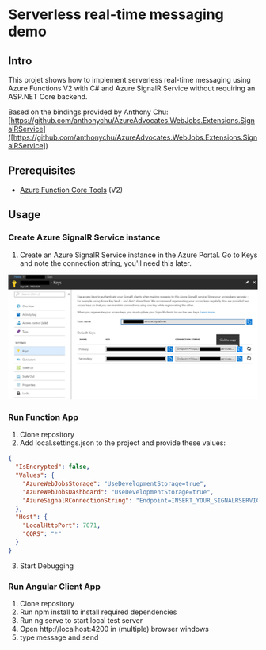 # Serverless real-time messaging demo

## Intro

This projet shows how to implement serverless real-time messaging using Azure Functions V2 with C# and Azure SignalR Service without requiring an ASP.NET Core backend.

Based on the bindings provided by Anthony Chu: [https://github.com/anthonychu/AzureAdvocates.WebJobs.Extensions.SignalRService]([https://github.com/anthonychu/AzureAdvocates.WebJobs.Extensions.SignalRService])

## Prerequisites

- [Azure Function Core Tools](https://github.com/Azure/azure-functions-core-tools) (V2)

## Usage

### Create Azure SignalR Service instance

1. Create an Azure SignalR Service instance in the Azure Portal. Go to Keys and note the connection string, you'll need this later.

![](media/001.jpg)

### Run Function App

1. Clone repository
2. Add local.settings.json to the project and provide these values:

```json
{
  "IsEncrypted": false,
  "Values": {
    "AzureWebJobsStorage": "UseDevelopmentStorage=true",
    "AzureWebJobsDashboard": "UseDevelopmentStorage=true",
    "AzureSignalRConnectionString": "Endpoint=INSERT_YOUR_SIGNALRSERVICE_ENDPOINT_HERE;"
  },
  "Host": {
    "LocalHttpPort": 7071,
    "CORS": "*"
  }
}
```

3. Start Debugging

### Run Angular Client App

1. Clone repository
2. Run npm install to install required dependencies
3. Run ng serve to start local test server
4. Open http://localhost:4200 in (multiple) browser windows
5. type message and send
